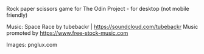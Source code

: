 Rock paper scissors game for The Odin Project - for desktop (not mobile friendly)

Music: 
Space Race by tubebackr | https://soundcloud.com/tubebackr
Music promoted by https://www.free-stock-music.com

Images:
pnglux.com
